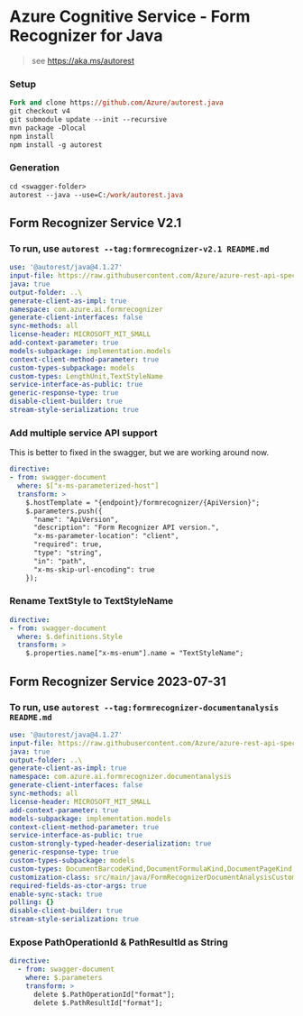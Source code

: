 # Azure Cognitive Service - Form Recognizer for Java

> see https://aka.ms/autorest

### Setup
```ps
Fork and clone https://github.com/Azure/autorest.java 
git checkout v4
git submodule update --init --recursive
mvn package -Dlocal
npm install
npm install -g autorest
```

### Generation
```ps
cd <swagger-folder>
autorest --java --use=C:/work/autorest.java
```

## Form Recognizer Service V2.1
### To run, use `autorest --tag:formrecognizer-v2.1 README.md`

``` yaml $(tag) == 'formrecognizer-v2.1'
use: '@autorest/java@4.1.27'
input-file: https://raw.githubusercontent.com/Azure/azure-rest-api-specs/main/specification/cognitiveservices/data-plane/FormRecognizer/stable/v2.1/FormRecognizer.json
java: true
output-folder: ..\
generate-client-as-impl: true
namespace: com.azure.ai.formrecognizer
generate-client-interfaces: false
sync-methods: all
license-header: MICROSOFT_MIT_SMALL
add-context-parameter: true
models-subpackage: implementation.models
context-client-method-parameter: true
custom-types-subpackage: models
custom-types: LengthUnit,TextStyleName
service-interface-as-public: true
generic-response-type: true
disable-client-builder: true
stream-style-serialization: true
```

### Add multiple service API support
This is better to fixed in the swagger, but we are working around now.
``` yaml $(tag) == 'formrecognizer-v2.1'
directive:
- from: swagger-document
  where: $["x-ms-parameterized-host"]
  transform: >
    $.hostTemplate = "{endpoint}/formrecognizer/{ApiVersion}";
    $.parameters.push({
      "name": "ApiVersion",
      "description": "Form Recognizer API version.",
      "x-ms-parameter-location": "client",
      "required": true,
      "type": "string",
      "in": "path",
      "x-ms-skip-url-encoding": true
    });
```

### Rename TextStyle to TextStyleName
``` yaml $(tag) == 'formrecognizer-v2.1'
directive:
- from: swagger-document
  where: $.definitions.Style
  transform: >
    $.properties.name["x-ms-enum"].name = "TextStyleName";
```


## Form Recognizer Service 2023-07-31
### To run, use `autorest --tag:formrecognizer-documentanalysis README.md`
``` yaml $(tag) == 'formrecognizer-documentanalysis'
use: '@autorest/java@4.1.27'
input-file: https://raw.githubusercontent.com/Azure/azure-rest-api-specs/main/specification/cognitiveservices/data-plane/FormRecognizer/stable/2023-07-31/FormRecognizer.json
java: true
output-folder: ..\
generate-client-as-impl: true
namespace: com.azure.ai.formrecognizer.documentanalysis
generate-client-interfaces: false
sync-methods: all
license-header: MICROSOFT_MIT_SMALL
add-context-parameter: true
models-subpackage: implementation.models
context-client-method-parameter: true
service-interface-as-public: true
custom-strongly-typed-header-deserialization: true
generic-response-type: true
custom-types-subpackage: models
custom-types: DocumentBarcodeKind,DocumentFormulaKind,DocumentPageKind,FontStyle,FontWeight,ParagraphRole,DocumentAnalysisFeature
customization-class: src/main/java/FormRecognizerDocumentAnalysisCustomization.java
required-fields-as-ctor-args: true
enable-sync-stack: true
polling: {}
disable-client-builder: true
stream-style-serialization: true
```

### Expose PathOperationId & PathResultId as String
``` yaml $(tag) == 'formrecognizer-documentanalysis'
directive:
  - from: swagger-document
    where: $.parameters
    transform: >
      delete $.PathOperationId["format"];
      delete $.PathResultId["format"];
```
